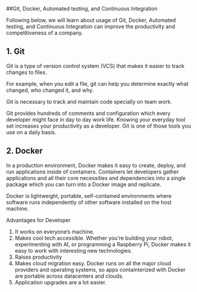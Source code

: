 ##Git, Docker, Automated testing, and Continuous Integration 
 
 Following below, we will learn about usage of Git, Docker, Automated testing,
  and Continuous Integration can improve the productivity and competitiveness 
  of a company.

## 1. Git
Git is a type of version control system (VCS) that makes it easier to track 
changes to files. 

For example, when you edit a file, git can help you determine 
exactly what changed, who changed it, and why. 

 Git is necessary to track and maintain code specially on team work. 
 
 Git provides  hundreds of comments and configuration which every developer 
 might face in day to day work life. Knowing your everyday tool set increases 
 your productivity as a developer.
 Git is one of those tools you use on a daily basis.
 
 ## 2. Docker
 
 In a production environment, Docker makes it easy to create, deploy, and 
  run applications inside of containers. Containers let developers gather 
  applications and all their core necessities and dependencies into a single 
  package which you can turn into a Docker image and replicate. 
  
  Docker is lightweight, portable, self-contained environments where 
  software runs independently of other software installed on the host machine.
  
  Advantages for Developer
  1. It works on everyone’s machine.
  2. Makes cool tech accessible. Whether you’re building your robot,
   experimenting with AI, or programming a Raspberry Pi, Docker makes it
    easy to work with interesting new technologies.
   3. Raises productivity
   4. Makes cloud migration easy. Docker runs on all the major cloud providers 
   and operating systems, so apps containterized with Docker are portable 
   across datacenters and clouds.
   5. Application upgrades are a lot easier.
   
  
    
    
    
    
    
  
  
  
  
 
  
  
   
   
   
   
    
 
 
